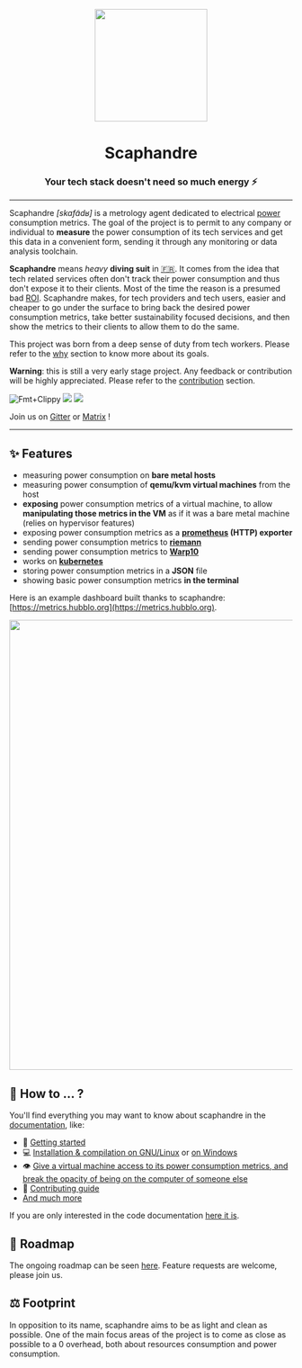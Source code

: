 <p align="center">
    <img src="https://github.com/hubblo-org/scaphandre/raw/main/docs_src/scaphandre.cleaned.png" width="200">
</p>
<h1 align="center">
  Scaphandre
</h1>

<h3 align="center">
    Your tech stack doesn't need so much energy ⚡
</h3>

---

Scaphandre *[skafɑ̃dʁ]* is a metrology agent dedicated to electrical [power](https://en.wikipedia.org/wiki/Electric_power) consumption metrics. The goal of the project is to permit to any company or individual to **measure** the power consumption of its tech services and get this data in a convenient form, sending it through any monitoring or data analysis toolchain.

**Scaphandre** means *heavy* **diving suit** in [:fr:](https://fr.wikipedia.org/wiki/Scaphandre_%C3%A0_casque). It comes from the idea that tech related services often don't track their power consumption and thus don't expose it to their clients. Most of the time the reason is a presumed bad [ROI](https://en.wikipedia.org/wiki/Return_on_investment). Scaphandre makes, for tech providers and tech users, easier and cheaper to go under the surface to bring back the desired power consumption metrics, take better sustainability focused decisions, and then show the metrics to their clients to allow them to do the same.

This project was born from a deep sense of duty from tech workers. Please refer to the [why](https://hubblo-org.github.io/scaphandre-documentation/why.html) section to know more about its goals.

**Warning**: this is still a very early stage project. Any feedback or contribution will be highly appreciated. Please refer to the [contribution](https://hubblo-org.github.io/scaphandre-documentation/contributing.html) section.

![Fmt+Clippy](https://github.com/hubblo-org/scaphandre/workflows/Tests/badge.svg?branch=main)
[![](https://img.shields.io/crates/v/scaphandre.svg?maxAge=25920)](https://crates.io/crates/scaphandre)
<a href="https://gitter.im/hubblo-org/scaphandre?utm_source=badge&utm_medium=badge&utm_campaign=pr-badge&utm_content=badge"><img src="https://badges.gitter.im/Join%20Chat.svg"></a>

Join us on [Gitter](https://gitter.im/hubblo-org/scaphandre) or [Matrix](https://app.element.io/#/room/#hubblo-org_scaphandre:gitter.im) !

---

## ✨ Features

- measuring power consumption on **bare metal hosts**
- measuring power consumption of **qemu/kvm virtual machines** from the host
- **exposing** power consumption metrics of a virtual machine, to allow **manipulating those metrics in the VM** as if it was a bare metal machine (relies on hypervisor features)
- exposing power consumption metrics as a **[prometheus](https://prometheus.io) (HTTP) exporter**
- sending power consumption metrics to **[riemann](http://riemann.io/)**
- sending power consumption metrics to **[Warp10](http://warp10.io/)**
- works on **[kubernetes](https://kubernetes.io/)**
- storing power consumption metrics in a **JSON** file
- showing basic power consumption metrics **in the terminal**

Here is an example dashboard built thanks to scaphandre: [https://metrics.hubblo.org](https://metrics.hubblo.org).

<a href="https://metrics.hubblo.org"><img src="https://github.com/hubblo-org/scaphandre/raw/main/docs_src/grafana-dash-scaphandre.cleaned.png" width="800"></a>

## 📄 How to ... ?

You'll find everything you may want to know about scaphandre in the [documentation](https://hubblo-org.github.io/scaphandre-documentation), like:

- 🏁 [Getting started](https://hubblo-org.github.io/scaphandre-documentation/tutorials/getting_started.html)
- 💻 [Installation & compilation on GNU/Linux](https://hubblo-org.github.io/scaphandre-documentation/tutorials/installation-linux.html) or [on Windows](https://hubblo-org.github.io/scaphandre-documentation/tutorials/installation-windows.html)
- 👁️ [Give a virtual machine access to its power consumption metrics, and break the opacity of being on the computer of someone else](https://hubblo-org.github.io/scaphandre-documentation/how-to_guides/propagate-metrics-hypervisor-to-vm_qemu-kvm.html)
- 🎉 [Contributing guide](https://hubblo-org.github.io/scaphandre-documentation/contributing.html)
- [And much more](https://hubblo-org.github.io/scaphandre-documentation)

If you are only interested in the code documentation [here it is](https://docs.rs/scaphandre).

## 📅 Roadmap

The ongoing roadmap can be seen [here](https://github.com/hubblo-org/scaphandre/projects/1). Feature requests are welcome, please join us.

## ⚖️  Footprint

In opposition to its name, scaphandre aims to be as light and clean as possible. One of the main focus areas of the project is to come as close as possible to a 0 overhead, both about resources consumption and power consumption.
